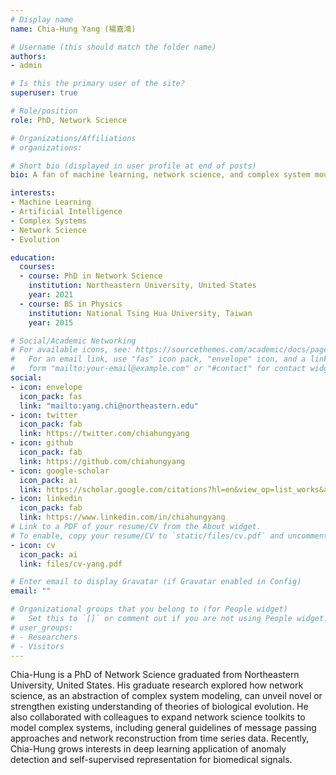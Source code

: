 ```yaml
---
# Display name
name: Chia-Hung Yang (楊嘉鴻)

# Username (this should match the folder name)
authors:
- admin

# Is this the primary user of the site?
superuser: true

# Role/position
role: PhD, Network Science

# Organizations/Affiliations
# organizations:

# Short bio (displayed in user profile at end of posts)
bio: A fan of machine learning, network science, and complex system modeling.

interests:
- Machine Learning
- Artificial Intelligence
- Complex Systems
- Network Science
- Evolution

education:
  courses:
  - course: PhD in Network Science
    institution: Northeastern University, United States
    year: 2021
  - course: BS in Physics
    institution: National Tsing Hua University, Taiwan
    year: 2015

# Social/Academic Networking
# For available icons, see: https://sourcethemes.com/academic/docs/page-builder/#icons
#   For an email link, use "fas" icon pack, "envelope" icon, and a link in the
#   form "mailto:your-email@example.com" or "#contact" for contact widget.
social:
- icon: envelope
  icon_pack: fas
  link: "mailto:yang.chi@northeastern.edu"
- icon: twitter
  icon_pack: fab
  link: https://twitter.com/chiahungyang
- icon: github
  icon_pack: fab
  link: https://github.com/chiahungyang
- icon: google-scholar
  icon_pack: ai
  link: https://scholar.google.com/citations?hl=en&view_op=list_works&authuser=1&gmla=AJsN-F5qnnew2uipdlLuxAgJ_nCtGwBPC24v0ktUVDLursqg42MlDmbTwzz8Axlyor6st0ZQyj3qq5cdYIgsYmFYdddhx_EALQ&user=Oz137hIAAAAJ
- icon: linkedin
  icon_pack: fab
  link: https://www.linkedin.com/in/chiahungyang
# Link to a PDF of your resume/CV from the About widget.
# To enable, copy your resume/CV to `static/files/cv.pdf` and uncomment the lines below.
- icon: cv
  icon_pack: ai
  link: files/cv-yang.pdf

# Enter email to display Gravatar (if Gravatar enabled in Config)
email: ""

# Organizational groups that you belong to (for People widget)
#   Set this to `[]` or comment out if you are not using People widget.
# user_groups:
# - Researchers
# - Visitors
---
```


Chia-Hung is a PhD of Network Science graduated from Northeastern University, United States. His graduate research explored how network science, as an abstraction of complex system modeling, can unveil novel or strengthen existing understanding of theories of biological evolution. He also collaborated with colleagues to expand network science toolkits to model complex systems, including general guidelines of message passing approaches and network reconstruction from time series data. Recently, Chia-Hung grows interests in deep learning application of anomaly detection and self-supervised representation for biomedical signals.
